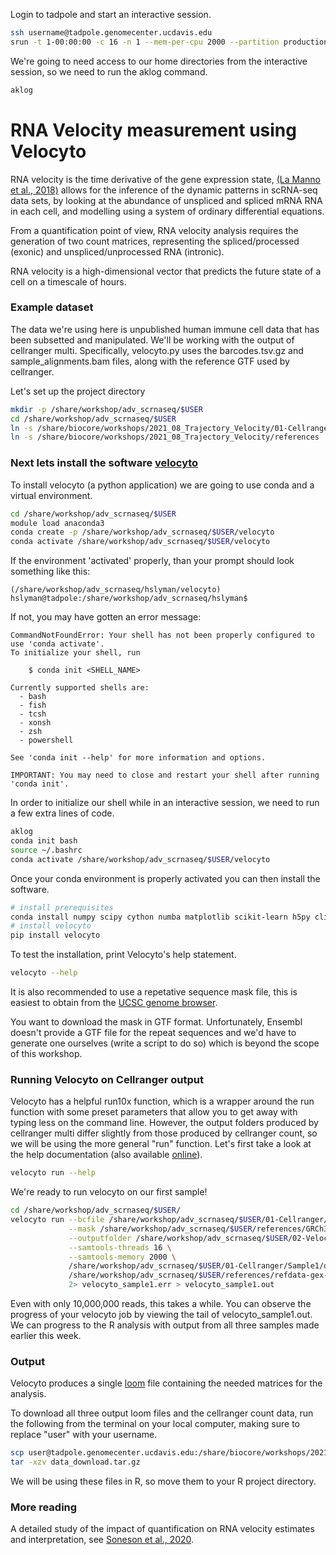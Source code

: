 
Login to tadpole and start an interactive session.

```bash
ssh username@tadpole.genomecenter.ucdavis.edu
srun -t 1-00:00:00 -c 16 -n 1 --mem-per-cpu 2000 --partition production --account workshop --reservation workshop  --pty /bin/bash
```

We're going to need access to our home directories from the interactive session, so we need to run the aklog command.

```bash
aklog
```

#  RNA Velocity measurement using Velocyto

RNA velocity is the time derivative of the gene expression state,
 [(La Manno et al., 2018)](https://www.nature.com/articles/s41586-018-0414-6) allows for the inference of the dynamic patterns in scRNA-seq data sets, by looking at the abundance of unspliced and spliced mRNA RNA in each cell, and modelling using a system of ordinary differential equations.

From a quantification point of view, RNA velocity analysis requires the generation of two count matrices, representing the spliced/processed (exonic) and unspliced/unprocessed RNA (intronic).

RNA velocity is a high-dimensional vector that predicts the future state of a cell on a timescale of hours.


### Example dataset

The data we're using here is unpublished human immune cell data that has been subsetted and manipulated. We'll be working with the output of cellranger multi. Specifically, velocyto.py uses the barcodes.tsv.gz and sample_alignments.bam files, along with the reference GTF used by cellranger.

Let's set up the project directory

```bash
mkdir -p /share/workshop/adv_scrnaseq/$USER
cd /share/workshop/adv_scrnaseq/$USER
ln -s /share/biocore/workshops/2021_08_Trajectory_Velocity/01-Cellranger .
ln -s /share/biocore/workshops/2021_08_Trajectory_Velocity/references .
```

### Next lets install the software [velocyto](https://velocyto.org/)

To install velocyto (a python application) we are going to use conda and a virtual environment.

```bash
cd /share/workshop/adv_scrnaseq/$USER
module load anaconda3
conda create -p /share/workshop/adv_scrnaseq/$USER/velocyto
conda activate /share/workshop/adv_scrnaseq/$USER/velocyto
```

If the environment 'activated' properly, than your prompt should look something like this:

```
(/share/workshop/adv_scrnaseq/hslyman/velocyto) hslyman@tadpole:/share/workshop/adv_scrnaseq/hslyman$
```

If not, you may have gotten an error message:
```
CommandNotFoundError: Your shell has not been properly configured to use 'conda activate'.
To initialize your shell, run

    $ conda init <SHELL_NAME>

Currently supported shells are:
  - bash
  - fish
  - tcsh
  - xonsh
  - zsh
  - powershell

See 'conda init --help' for more information and options.

IMPORTANT: You may need to close and restart your shell after running 'conda init'.
```

In order to initialize our shell while in an interactive session, we need to run a few extra lines of code.

```bash
aklog
conda init bash
source ~/.bashrc
conda activate /share/workshop/adv_scrnaseq/$USER/velocyto
```

Once your conda environment is properly activated you can then install the software.
```bash
# install prerequisites
conda install numpy scipy cython numba matplotlib scikit-learn h5py click
# install velocyto
pip install velocyto
```

To test the installation, print Velocyto's help statement.
```bash
velocyto --help
```

It is also recommended to use a repetative sequence mask file, this is easiest to obtain from the [UCSC genome browser](https://genome.ucsc.edu/cgi-bin/hgTables?hgsid=611454127_NtvlaW6xBSIRYJEBI0iRDEWisITa&clade=mammal&org=Human&db=0&hgta_group=allTracks&hgta_track=rmsk&hgta_table=rmsk&hgta_regionType=genome&position=&hgta_outputType=gff&hgta_outFileName=GRCh38_rmsk.gtf
).

You want to download the mask in GTF format. Unfortunately, Ensembl doesn't provide a GTF file for the repeat sequences and we'd have to generate one ourselves (write a script to do so) which is beyond the scope of this workshop.

###  Running Velocyto on Cellranger output

Velocyto has a helpful run10x function, which is a wrapper around the run function with some preset parameters that allow you to get away with typing less on the command line. However, the output folders produced by cellranger multi differ slightly from those produced by cellranger count, so we will be using the more general "run" function. Let's first take a look at the help documentation (also available [online](https://velocyto.org/velocyto.py/tutorial/cli.html#run-run-on-any-technique-advanced-use)).

```bash
velocyto run --help
```
We're ready to run velocyto on our first sample!

```bash
cd /share/workshop/adv_scrnaseq/$USER/
velocyto run --bcfile /share/workshop/adv_scrnaseq/$USER/01-Cellranger/Sample1/outs/multi/count/raw_feature_bc_matrix/barcodes.tsv.gz \
             --mask /share/workshop/adv_scrnaseq/$USER/references/GRCh38_rmsk.gtf \
             --outputfolder /share/workshop/adv_scrnaseq/$USER/02-Velocyto \
             --samtools-threads 16 \
             --samtools-memory 2000 \
             /share/workshop/adv_scrnaseq/$USER/01-Cellranger/Sample1/outs/per_sample_outs/Sample1/count/sample_alignments.bam \
             /share/workshop/adv_scrnaseq/$USER/references/refdata-gex-GRCh38-2020-A/genes/genes.gtf \
             2> velocyto_sample1.err > velocyto_sample1.out
```
Even with only 10,000,000 reads, this takes a while. You can observe the progress of your velocyto job by viewing the tail of velocyto_sample1.out. We can progress to the R analysis with output from all three samples made earlier this week.

### Output

Velocyto produces a single [loom](https://linnarssonlab.org/loompy/format/index.html) file containing the needed matrices for the analysis.

To download all three output loom files and the cellranger count data, run the following from the terminal on your local computer, making sure to replace "user" with your username.

```bash
scp user@tadpole.genomecenter.ucdavis.edu:/share/biocore/workshops/2021_08_Trajectory_Velocity/data_download.tar.gz .
tar -xzv data_download.tar.gz
```
We will be using these files in R, so move them to your R project directory.

### More reading

A detailed study of the impact of quantification on RNA velocity estimates and interpretation, see [Soneson et al., 2020](https://www.biorxiv.org/content/10.1101/2020.03.13.990069v1).
